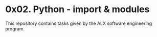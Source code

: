# 0x02. Python - import & modules
This repository contains tasks given by the ALX software engineering program.
